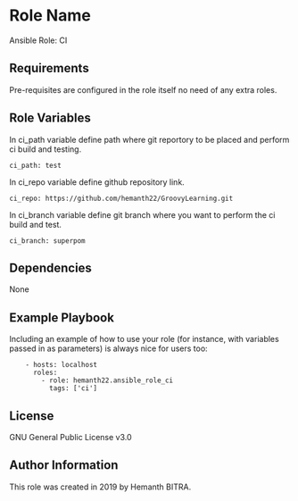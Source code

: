 Role Name
=========

Ansible Role: CI

Requirements
------------

Pre-requisites are configured in the role itself no need of any extra roles.

Role Variables
--------------

In ci_path variable define path where git reportory to be placed and perform ci build and testing.
```
ci_path: test
```

In ci_repo variable define github repository link.
```
ci_repo: https://github.com/hemanth22/GroovyLearning.git
```
In ci_branch variable define git branch where you want to perform the ci build and test.

```
ci_branch: superpom
```

Dependencies
------------

None

Example Playbook
----------------

Including an example of how to use your role (for instance, with variables passed in as parameters) is always nice for users too:

```
    - hosts: localhost
      roles:
        - role: hemanth22.ansible_role_ci
          tags: ['ci']
```
License
-------

GNU General Public License v3.0

Author Information
------------------

This role was created in 2019 by Hemanth BITRA.
